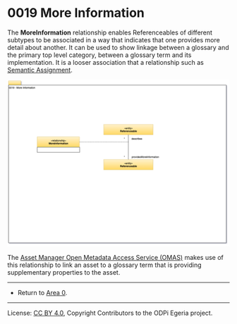 <!-- SPDX-License-Identifier: CC-BY-4.0 -->
<!-- Copyright Contributors to the ODPi Egeria project. -->

# 0019 More Information

The **MoreInformation** relationship enables Referenceables of different subtypes
to be associated in a way that indicates that one provides more detail about another.
It can be used to show linkage between a glossary and the primary top level category, between
a glossary term and its implementation.  It is a looser association that a relationship
such as [Semantic Assignment](0370-Semantic-Assignment.md).

![UML](0019-More-Information.png#pagewidth)

The [Asset Manager Open Metadata Access Service (OMAS)](../../../open-metadata-implementation/access-services/asset-manager)
makes use of this relationship to link an asset to a glossary term that is providing supplementary properties
to the asset.

----

* Return to [Area 0](Area-0-models.md).

----
License: [CC BY 4.0](https://creativecommons.org/licenses/by/4.0/),
Copyright Contributors to the ODPi Egeria project.